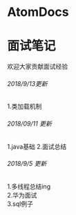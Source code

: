# AtomDocs
# 面试笔记  
欢迎大家贡献面试经验
###### _2018/9/13更新_
1.类加载机制

###### _2018/09/11 更新_
1.java基础
2.面试总结

###### _2018/9/5 更新_
1.多线程总结ing  
2.华为面试  
3.sql例子
